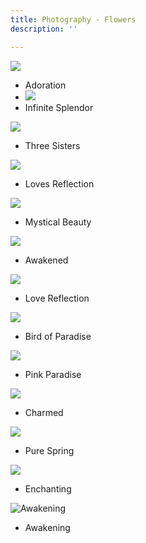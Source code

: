 ```yaml
---
title: Photography - Flowers
description: ''

---
```

![](/assets/img/img_2975.jpeg)

* Adoration
* ![](/assets/img/img_1665.jpeg)
* Infinite Splendor

![](/assets/img/img_2348.jpeg)

* Three Sisters

![](/assets/img/img_1256.jpeg)

* Loves Reflection

![](/assets/img/img_2526.JPEG)

* Mystical Beauty

![](/assets/img/img_7330.JPG)

* Awakened

![](/assets/img/img_1257.jpeg)

* Love Reflection

![](/assets/img/img_0229.JPG)

* Bird of Paradise

![](/assets/img/img_1663.jpeg)

* Pink Paradise

![](/assets/img/img_1662.jpeg)

* Charmed

![](/assets/img/img_1660.jpeg)

* Pure Spring

![](/assets/img/img_1217.jpeg)

* Enchanting

![](/assets/img/img_7329.jpeg "Awakening")

* Awakening